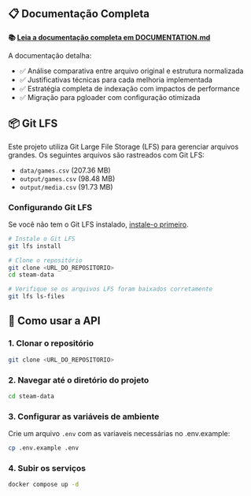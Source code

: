 ## 📋 Documentação Completa

**📚 [Leia a documentação completa em DOCUMENTATION.md](./DOCUMENTATION.md)**

A documentação detalha:
- ✅ Análise comparativa entre arquivo original e estrutura normalizada
- ✅ Justificativas técnicas para cada melhoria implementada
- ✅ Estratégia completa de indexação com impactos de performance
- ✅ Migração para pgloader com configuração otimizada

## 📦 Git LFS

Este projeto utiliza Git Large File Storage (LFS) para gerenciar arquivos grandes. Os seguintes arquivos são rastreados com Git LFS:
- `data/games.csv` (207.36 MB)
- `output/games.csv` (98.48 MB)
- `output/media.csv` (91.73 MB)

### Configurando Git LFS

Se você não tem o Git LFS instalado, [instale-o primeiro](https://git-lfs.github.com/).

```bash
# Instale o Git LFS
git lfs install

# Clone o repositório
git clone <URL_DO_REPOSITORIO>
cd steam-data

# Verifique se os arquivos LFS foram baixados corretamente
git lfs ls-files
```

## 🚀 Como usar a API

### 1. Clonar o repositório
```bash
git clone <URL_DO_REPOSITORIO>
```

### 2. Navegar até o diretório do projeto
```bash
cd steam-data
```

### 3. Configurar as variáveis de ambiente
Crie um arquivo `.env` com as variaveis necessárias no .env.example:
```bash
cp .env.example .env
```

### 4. Subir os serviços
```bash
docker compose up -d
```